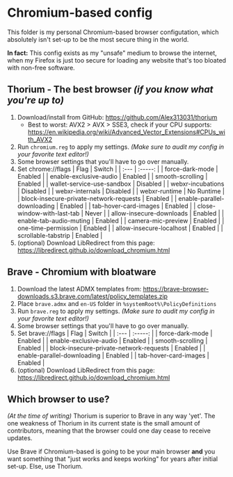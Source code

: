 # Chromium-based config
This folder is my personal Chromium-based browser configutation, which absolutely isn't set-up to be the most secure thing in the world. 

**In fact:** This config exists as my "unsafe" medium to browse the internet, when my Firefox is just too secure for loading any website that's too bloated with non-free software.

## Thorium - The best browser *(if you know what you're up to)*
1. Download/install from GitHub: https://github.com/Alex313031/thorium
    - Best to worst: AVX2 > AVX > SSE3, check if your CPU supports: https://en.wikipedia.org/wiki/Advanced_Vector_Extensions#CPUs_with_AVX2
2. Run `chromium.reg` to apply my settings. *(Make sure to audit my config in your favorite text editor!)*
3. Some browser settings that you'll have to go over manually.
4. Set chrome://flags
    | Flag                                          |    Switch   |
    | :---                                          |   :-----:   |
    | force-dark-mode                               |   Enabled   |
    | enable-exclusive-audio                        |   Enabled   |
    | smooth-scrolling                              |   Enabled   |
    | wallet-service-use-sandbox                    |   Disabled  |
    | webxr-incubations                             |   Disabled  |
    | webxr-internals                               |   Disabled  |
    | webxr-runtime                                 |  No Runtime |
    | block-insecure-private-network-requests       |   Enabled   |
    | enable-parallel-downloading                   |   Enabled   |
    | tab-hover-card-images                         |   Enabled   |
    | close-window-with-last-tab                    |    Never    |
    | allow-insecure-downloads                      |   Enabled   |
    | enable-tab-audio-muting                       |   Enabled   |
    | camera-mic-preview                            |   Enabled   |
    | one-time-permission                           |   Enabled   |
    | allow-insecure-localhost                      |   Enabled   |
    | scrollable-tabstrip                           |   Enabled   |
5. (optional) Download LibRedirect from this page: https://libredirect.github.io/download_chromium.html

## Brave - Chromium with bloatware
1. Download the latest ADMX templates from: https://brave-browser-downloads.s3.brave.com/latest/policy_templates.zip
2. Place `brave.admx` and `en-US` folder in `%systemRoot%\PolicyDefinitions`
3. Run `brave.reg` to apply my settings. *(Make sure to audit my config in your favorite text editor!)*
4. Some browser settings that you'll have to go over manually.
5. Set brave://flags
    | Flag                                          |    Switch   | 
    | :---                                          |   :-----:   |
    | force-dark-mode                               |   Enabled   |
    | enable-exclusive-audio                        |   Enabled   |
    | smooth-scrolling                              |   Enabled   |
    | block-insecure-private-network-requests       |   Enabled   |
    | enable-parallel-downloading                   |   Enabled   |
    | tab-hover-card-images                         |   Enabled   |
6. (optional) Download LibRedirect from this page: https://libredirect.github.io/download_chromium.html

## Which browser to use?
*(At the time of writing)* Thorium is superior to Brave in any way 'yet'. The one weakness of Thorium in its current state is the small amount of contributors, meaning that the browser could one day cease to receive updates.

Use Brave if Chromium-based is going to be your main browser **and** you want something that "just works and keeps working" for years after initial set-up. Else, use Thorium.